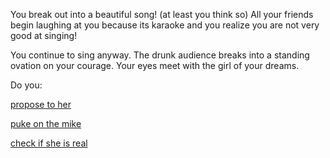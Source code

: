 You break out into a beautiful song! (at least you think so)
All your friends begin laughing at you because its karaoke and you realize
you are not very good at singing!

You continue to sing anyway. The drunk audience breaks into a standing ovation
on your courage.  Your eyes meet with the girl of your dreams.

Do you:

[propose to her](propose-to-her/propose-to-her.md)

[puke on the mike](puke-on-the-mike/puke-on-the-mike.md)

[check if she is real](girl-is-real/girl-is-real.md)
